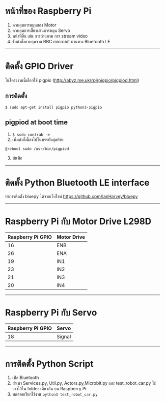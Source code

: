 
# หน้าที่ของ Raspberry Pi
1. ควบคุมการหมุนของ Motor 
2. ควบคุมการเลีื้ยวผ่านการหมุน Servo
3. หน้าที่อื่น เช่น การถ่ายภาพ การ stream video
4. รับคำสั่งควบคุมจาก BBC microbit ผ่านทาง Bluetooth LE
***
# ติดตั้ง GPIO Driver
ในโครงงานนี้เลือกใช้ pigpio (http://abyz.me.uk/rpi/pigpio/pigpiod.html)

## การติดตั้ง
```
$ sudo apt-get install pigpio python3-pigpio
```
## pigpiod at boot time
1. `$ sudo contrab -e`
2. เพิ่มคำสั่งนี้ลงไปในบรรทัดสุดท้าย
```
@reboot sudo /usr/bin/pigpiod
```
3. บันทึก

***
# ติดตั้ง Python Bluetooth LE interface
ทำการติดตั้ง bluepy ได้จากเว็บไซต์ https://github.com/IanHarvey/bluepy

***
# Raspberry Pi กับ Motor Drive L298D
| Raspberry Pi GPIO | Motor Drive |
|-------------------|-------------|
|         16        |    ENB      |
|         26        |    ENA      |
|         19        |    IN1      |
|         23        |    IN2      |
|         21        |    IN3      |
|         20        |    IN4      |

***
# Raspberry Pi กับ Servo
| Raspberry Pi GPIO |    Servo    |
|-------------------|-------------|
|         18        |    Signal   |

***
# การติดตั้ง Python Script
1. เปิด Bluetooth
2. สำเนา Services.py, Util.py, Actors.py,Microbit.py และ test_robot_car.py ไปวางไว้ใน folder เดียวกัน บน Raspberry Pi
3. ทดสอบเรียกใช้งาน `python3 test_robot_car.py`
